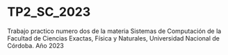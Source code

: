 # TP2_SC_2023
Trabajo practico numero dos de la materia Sistemas de Computación de la Facultad de Ciencias Exactas, Física y Naturales, Universidad Nacional de Córdoba.  Año 2023

